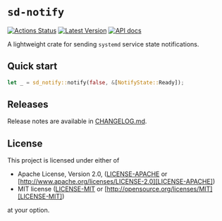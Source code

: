 # `sd-notify`

[![Actions Status]][github actions] [![Latest Version]][crates.io] [![API docs]][docs.rs]

[Actions Status]: https://github.com/lnicola/sd-notify/workflows/ci/badge.svg
[github actions]: https://github.com/lnicola/sd-notify/actions
[Latest Version]: https://img.shields.io/crates/v/sd-notify.svg
[crates.io]: https://crates.io/crates/sd-notify
[API docs]: https://docs.rs/sd-notify/badge.svg
[docs.rs]: https://docs.rs/sd-notify/

A lightweight crate for sending `systemd` service state notifications.

## Quick start

```rust
let _ = sd_notify::notify(false, &[NotifyState::Ready]);
```

## Releases

Release notes are available in [CHANGELOG.md](CHANGELOG.md).

## License

This project is licensed under either of

* Apache License, Version 2.0, ([LICENSE-APACHE](LICENSE-APACHE) or
   [http://www.apache.org/licenses/LICENSE-2.0][LICENSE-APACHE])
* MIT license ([LICENSE-MIT](LICENSE-MIT) or
   [http://opensource.org/licenses/MIT][LICENSE-MIT])

at your option.

[LICENSE-APACHE]: http://www.apache.org/licenses/LICENSE-2.0
[LICENSE-MIT]: http://opensource.org/licenses/MIT
